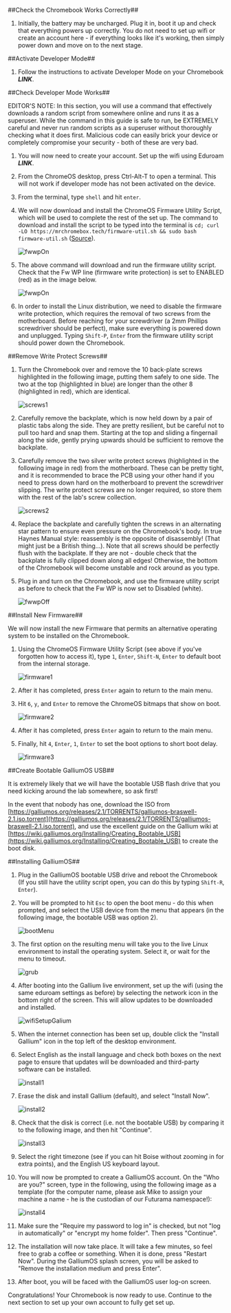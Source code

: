 ##Check the Chromebook Works Correctly##

1. Initially, the battery may be uncharged. Plug it in, boot it up and check that everything powers up correctly. You do not need to set up wifi or create an account here - if everything looks like it's working, then simply power down and move on to the next stage.

##Activate Developer Mode##

1. Follow the instructions to activate Developer Mode on your Chromebook ***LINK***.

##Check Developer Mode Works##

EDITOR'S NOTE: In this section, you will use a command that effectively downloads a random script from somewhere online and runs it as a superuser. While the command in this guide is safe to run, be EXTREMELY careful and never run random scripts as a superuser without thoroughly checking what it does first. Malicious code can easily brick your device or completely compromise your security - both of these are very bad.

1. You will now need to create your account. Set up the wifi using Eduroam ***LINK***.

1. From the ChromeOS desktop, press Ctrl-Alt-T to open a terminal. This will not work if developer mode has not been activated on the device.

1. From the terminal, type `shell` and hit `enter`.

1. We will now download and install the ChromeOS Firmware Utility Script, which will be used to complete the rest of the set up. The command to download and install the script to be typed into the terminal is `cd; curl -LO https://mrchromebox.tech/firmware-util.sh && sudo bash firmware-util.sh` ([Source](https://mrchromebox.tech/static/fwscript.html)).

    ![fwwpOn](http://i.imgur.com/5q3yDd8.png)

1. The above command will download and run the firmware utility script. Check that the Fw WP line (firmware write protection) is set to ENABLED (red) as in the image below.

    ![fwwpOn](http://i.imgur.com/rp6vf8z.png)

1. In order to install the Linux distribution, we need to disable the firmware write protection, which requires the removal of two screws from the motherboard. Before reaching for your screwdriver (a 2mm Phillips screwdriver should be perfect),  make sure everything is powered down and unplugged. Typing `Shift-P`, `Enter` from the firmware utility script should power down the Chromebook.

##Remove Write Protect Screws##

1. Turn the Chromebook over and remove the 10 back-plate screws highlighted in the following image, putting them safely to one side. The two at the top (highlighted in blue) are longer than the other 8 (highlighted in red), which are identical.

    ![screws1](http://i.imgur.com/JJho8HN.png)

1. Carefully remove the backplate, which is now held down by a pair of plastic tabs along the side. They are pretty resilient, but be careful not to pull too hard and snap them. Starting at the top and sliding a fingernail along the side, gently prying upwards should be sufficient to remove the backplate.

1. Carefully remove the two silver write protect screws (highlighted in the following image in red) from the motherboard. These can be pretty tight, and it is recommended to brace the PCB using your other hand if you need to press down hard on the motherboard to prevent the screwdriver slipping. The write protect screws are no longer required, so store them with the rest of the lab's screw collection.

    ![screws2](http://i.imgur.com/rYh0tnU.png)

1. Replace the backplate and carefully tighten the screws in an alternating star pattern to ensure even pressure on the Chromebook's body. In true Haynes Manual style: reassembly is the opposite of disassembly! (That might just be a British thing...). Note that all screws should be perfectly flush with the backplate. If they are not - double check that the backplate is fully clipped down along all edges! Otherwise, the bottom of the Chromebook will become unstable and rock around as you type.

1. Plug in and turn on the Chromebook, and use the firmware utility script as before to check that the Fw WP is now set to Disabled (white).

    ![fwwpOff](http://i.imgur.com/PMBw0n5.png)

##Install New Firmware##

We will now install the new Firmware that permits an alternative operating system to be installed on the Chromebook.

1. Using the ChromeOS Firmware Utility Script (see above if you've forgotten how to access it), type `1`, `Enter`, `Shift-N`, `Enter` to default boot from the internal storage.

    ![firmware1](http://i.imgur.com/BOetEpf.png)

1. After it has completed, press `Enter` again to return to the main menu.

1. Hit `6`, `y`, and `Enter` to remove the ChromeOS bitmaps that show on boot.

    ![firmware2](http://i.imgur.com/79rQAzW.png)

1. After it has completed, press `Enter` again to return to the main menu.

1. Finally, hit `4`, `Enter`, `1`, `Enter` to set the boot options to short boot delay.

    ![firmware3](http://i.imgur.com/NWzMsVA.png)

##Create Bootable GalliumOS USB##

It is extremely likely that we will have the bootable USB flash drive that you need kicking around the lab somewhere, so ask first!

In the event that nobody has one, download the ISO from [https://galliumos.org/releases/2.1/TORRENTS/galliumos-braswell-2.1.iso.torrent](https://galliumos.org/releases/2.1/TORRENTS/galliumos-braswell-2.1.iso.torrent), and use the excellent guide on the Gallium wiki at [https://wiki.galliumos.org/Installing/Creating_Bootable_USB](https://wiki.galliumos.org/Installing/Creating_Bootable_USB) to create the boot disk.

##Installing GalliumOS##

1. Plug in the GalliumOS bootable USB drive and reboot the Chromebook (If you still have the utility script open, you can do this by typing `Shift-R`, `Enter`).

1. You will be prompted to hit `Esc` to open the boot menu - do this when prompted, and select the USB device from the menu that appears (in the following image, the bootable USB was option 2).
    
    ![bootMenu](http://i.imgur.com/5RsoXOY.png)  

1. The first option on the resulting menu will take you to the live Linux environment to install the operating system. Select it, or wait for the menu to timeout.

    ![grub](http://i.imgur.com/IeRmKBC.png)  

1. After booting into the Gallium live environment, set up the wifi (using the same eduroam settings as before) by selecting the network icon in the bottom right of the screen. This will allow updates to be downloaded and installed.

    ![wifiSetupGalium](http://i.imgur.com/qt7gxr1.png)  

1. When the internet connection has been set up, double click the "Install Gallium" icon in the top left of the desktop environment.

1. Select English as the install language and check both boxes on the next page to ensure that updates will be downloaded and third-party software can be installed.

    ![install1](http://i.imgur.com/7SDstd6.png)

1. Erase the disk and install Gallium (default), and select "Install Now".

    ![install2](http://i.imgur.com/ZIw5Ofh.png)

1. Check that the disk is correct (i.e. not the bootable USB) by comparing it to the following image, and then hit "Continue".

    ![install3](http://i.imgur.com/iMLAZri.png)

1. Select the right timezone (see if you can hit Boise without zooming in for extra points), and the English US keyboard layout.

1. You will now be prompted to create a GalliumOS account. On the "Who are you?" screen, type in the following, using the following image as a template (for the computer name, please ask Mike to assign your machine a name - he is the custodian of our Futurama namespace!):

    ![install4](http://i.imgur.com/QDWI7eu.png)

1. Make sure the "Require my password to log in" is checked, but not "log in automatically" or "encrypt my home folder".
Then press "Continue".

1. The installation will now take place. It will take a few minutes, so feel free to grab a coffee or something. When it is done, press "Restart Now". During the GalliumOS splash screen, you will be asked to "Remove the installation medium and press Enter".

1. After boot, you will be faced with the GalliumOS user log-on screen. 

Congratulations! Your Chromebook is now ready to use. Continue to the next section to set up your own account to fully get set up.